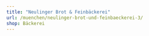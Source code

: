 ```yaml
---
title: "Neulinger Brot & Feinbäckerei"
url: /muenchen/neulinger-brot-und-feinbaeckerei-3/
shop: Bäckerei
---
```

